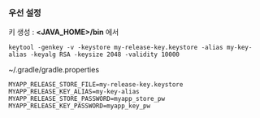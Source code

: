 ### 우선 설정

키 생성 : **<JAVA_HOME>/bin** 에서

    keytool -genkey -v -keystore my-release-key.keystore -alias my-key-alias -keyalg RSA -keysize 2048 -validity 10000

~/.gradle/gradle.properties

    MYAPP_RELEASE_STORE_FILE=my-release-key.keystore
    MYAPP_RELEASE_KEY_ALIAS=my-key-alias
    MYAPP_RELEASE_STORE_PASSWORD=myapp_store_pw
    MYAPP_RELEASE_KEY_PASSWORD=myapp_key_pw
